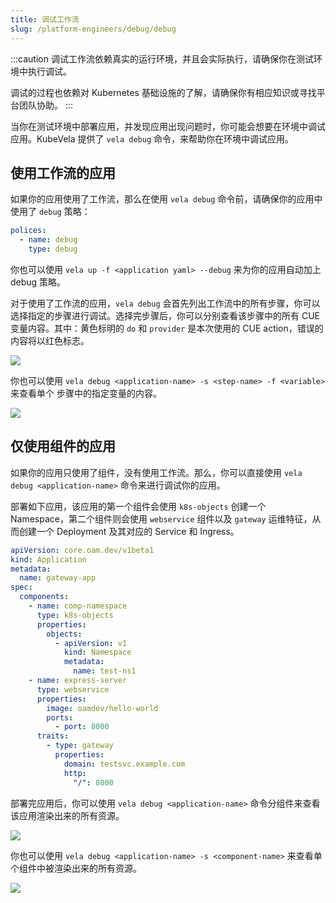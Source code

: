```yaml
---
title: 调试工作流
slug: /platform-engineers/debug/debug
---
```


:::caution
调试工作流依赖真实的运行环境，并且会实际执行，请确保你在测试环境中执行调试。

调试的过程也依赖对 Kubernetes 基础设施的了解，请确保你有相应知识或寻找平台团队协助。
:::

当你在测试环境中部署应用，并发现应用出现问题时，你可能会想要在环境中调试应用。KubeVela 提供了 `vela debug` 命令，来帮助你在环境中调试应用。

## 使用工作流的应用

如果你的应用使用了工作流，那么在使用 `vela debug` 命令前，请确保你的应用中使用了 `debug` 策略：

```yaml
polices:
  - name: debug
    type: debug
```

你也可以使用 `vela up -f <application yaml> --debug` 来为你的应用自动加上 debug 策略。

对于使用了工作流的应用，`vela debug` 会首先列出工作流中的所有步骤，你可以选择指定的步骤进行调试。选择完步骤后，你可以分别查看该步骤中的所有 CUE 变量内容。其中：黄色标明的 `do` 和 `provider` 是本次使用的 CUE action，错误的内容将以红色标志。

![](https://static.kubevela.net/images/1.4/debug-workflow.gif)

你也可以使用 `vela debug <application-name> -s <step-name> -f <variable>` 来查看单个 步骤中的指定变量的内容。

![](https://static.kubevela.net/images/1.4/debug-workflow-focus.gif)

## 仅使用组件的应用

如果你的应用只使用了组件，没有使用工作流。那么，你可以直接使用 `vela debug <application-name>` 命令来进行调试你的应用。

部署如下应用，该应用的第一个组件会使用 `k8s-objects` 创建一个 Namespace，第二个组件则会使用 `webservice` 组件以及 `gateway` 运维特征，从而创建一个 Deployment 及其对应的 Service 和 Ingress。

```yaml
apiVersion: core.oam.dev/v1beta1
kind: Application
metadata:
  name: gateway-app
spec:
  components:
    - name: comp-namespace
      type: k8s-objects
      properties:
        objects:
          - apiVersion: v1
            kind: Namespace
            metadata:
              name: test-ns1
    - name: express-server
      type: webservice
      properties:
        image: oamdev/hello-world
        ports:
          - port: 8000
      traits:
        - type: gateway
          properties:
            domain: testsvc.example.com
            http:
              "/": 8000
```

部署完应用后，你可以使用 `vela debug <application-name>` 命令分组件来查看该应用渲染出来的所有资源。

![](https://static.kubevela.net/images/1.4/debug-application.gif)

你也可以使用 `vela debug <application-name> -s <component-name>` 来查看单个组件中被渲染出来的所有资源。

![](https://static.kubevela.net/images/1.4/debug-application-comp.gif)
